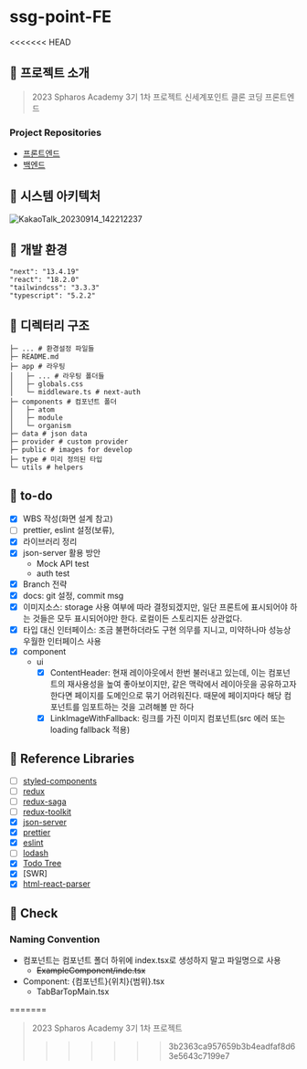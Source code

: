 # ssg-point-FE

<<<<<<< HEAD
## 📌 프로젝트 소개

> 2023 Spharos Academy 3기 1차 프로젝트
> 신세계포인트 클론 코딩 프론트엔드

### Project Repositories
- [프론트엔드](https://github.com/Spharos4team/ssg-point-FE)
- [백엔드](https://github.com/Spharos4team/ssg-point-BE)

## 📌 시스템 아키텍처
![KakaoTalk_20230914_142212237](https://github.com/Spharos4team/ssg-point-FE/assets/122842139/d9ae2877-adff-43aa-ad70-fab32d8a1e45)


## 📌 개발 환경

    "next": "13.4.19"
    "react": "18.2.0"
    "tailwindcss": "3.3.3"
    "typescript": "5.2.2"
    
## 📌 디렉터리 구조

    ├─ ... # 환경설정 파일들
    ├─ README.md
    ├─ app # 라우팅
    │   ├─ ... # 라우팅 폴더들
    │   ├─ globals.css
    │   └─ middleware.ts # next-auth
    ├─ components # 컴포넌트 폴더
    │   ├─ atom
    │   ├─ module
    │   └─ organism
    ├─ data # json data
    ├─ provider # custom provider
    ├─ public # images for develop
    ├─ type # 미리 정의된 타입
    └─ utils # helpers



## 📌 to-do

- [x] WBS 작성(화면 설계 참고)
- [ ] prettier, eslint 설정(보류),
- [x] 라이브러리 정리
- [x] json-server 활용 방안
  - Mock API test
  - auth test
- [x] Branch 전략
- [x] docs: git 설정, commit msg
- [x] 이미지소스: storage 사용 여부에 따라 결정되겠지만, 일단 프론트에 표시되어야 하는 것들은 모두 표시되어야만 한다. 로컬이든 스토리지든 상관없다.
- [x] 타입 대신 인터페이스: 조금 불편하더라도 구현 의무를 지니고, 미약하나마 성능상 우월한 인터페이스 사용
- [x] component
  - ui
    - [x] ContentHeader: 현재 레이아웃에서 한번 불러내고 있는데, 이는 컴포넌트의 재사용성을 높여 좋아보이지만, 같은 맥락에서 레이아웃을 공유하고자 한다면 페이지를 도메인으로 묶기 어려워진다. 때문에 페이지마다 해당 컴포넌트를 임포트하는 것을 고려해볼 만 하다
    - [x] LinkImageWithFallback: 링크를 가진 이미지 컴포넌트(src 에러 또는 loading fallback 적용)

## 📌 Reference Libraries

- [ ] [styled-components](https://styled-components.com/docs/basics)
- [ ] [redux](https://redux.js.org/introduction/getting-started)
- [ ] [redux-saga](https://redux-saga.js.org/docs/introduction/BeginnerTutorial.html)
- [ ] [redux-toolkit](https://redux-toolkit.js.org/introduction/getting-started)
- [x] [json-server](https://github.com/typicode/json-server)
- [x] [prettier](https://prettier.io/docs/en/install.html)
- [x] [eslint](https://eslint.org/docs/user-guide/getting-started)
- [ ] [lodash](https://lodash.com/docs/4.17.15)
- [x] [Todo Tree]()
- [x] [SWR]
- [x] [html-react-parser](https://www.npmjs.com/package/html-react-parser)

## 📌 Check

### Naming Convention

- 컴포넌트는 컴포넌트 폴더 하위에 index.tsx로 생성하지 말고 파일명으로 사용
  - ~~ExampleComponent/inde.tsx~~
- Component: {컴포넌트}{위치}{범위}.tsx
  - TabBarTopMain.tsx


=======
> 2023 Spharos Academy 3기 1차 프로젝트
>>>>>>> 3b2363ca957659b3b4eadfaf8d63e5643c7199e7
